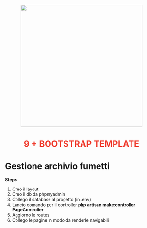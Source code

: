 <div align="center"><a href="https://laravel.com" target="_blank"><img src="https://raw.githubusercontent.com/laravel/art/master/logo-lockup/5%20SVG/2%20CMYK/1%20Full%20Color/laravel-logolockup-cmyk-red.svg" width="400"></a>
<h1><strong style="color: #EF3B2D;">9 + BOOTSTRAP TEMPLATE</strong></h1></div>

# Gestione archivio fumetti

**Steps**

1. Creo il layout
2. Creo il db da phpmyadmin
3. Collego il database al progetto (in .env)
4. Lancio comando per il controller **php artisan make:controller PageController**
5. Aggiorno le routes
6. Collego le pagine in modo da renderle navigabili

